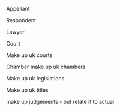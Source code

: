 Appellant

Respondent

Lawyer




Court

Make up uk courts


Chamber make up uk chambers


Make up uk legislations


Make up uk titles


make up judgements - but relate it to actual
